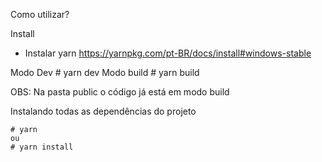Como utilizar?

Install
- Instalar yarn 
https://yarnpkg.com/pt-BR/docs/install#windows-stable

Modo Dev
    # yarn dev 
Modo build
    # yarn build

OBS: 
Na pasta public o código já está em modo build


Instalando todas as dependências do projeto

    # yarn 
    ou
    # yarn install 